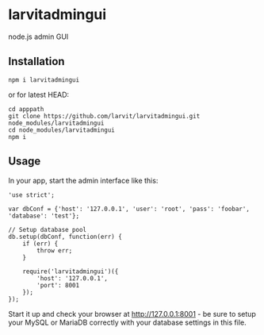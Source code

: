 # larvitadmingui
node.js admin GUI

## Installation

    npm i larvitadmingui

or for latest HEAD:

    cd apppath
    git clone https://github.com/larvit/larvitadmingui.git node_modules/larvitadmingui
    cd node_modules/larvitadmingui
    npm i

## Usage

In your app, start the admin interface like this:


    'use strict';

    var dbConf = {'host': '127.0.0.1', 'user': 'root', 'pass': 'foobar', 'database': 'test'};

    // Setup database pool
    db.setup(dbConf, function(err) {
    	if (err) {
    		throw err;
    	}

    	require('larvitadmingui')({
    		'host': '127.0.0.1',
    		'port': 8001
    	});
    });

Start it up and check your browser at http://127.0.0.1:8001 - be sure to setup your MySQL or MariaDB correctly with your database settings in this file.